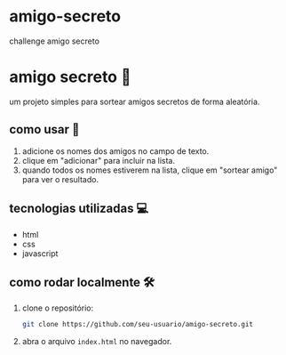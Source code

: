 # amigo-secreto
challenge amigo secreto
# amigo secreto 🎉

um projeto simples para sortear amigos secretos de forma aleatória.

## como usar 🚀

1. adicione os nomes dos amigos no campo de texto.
2. clique em "adicionar" para incluir na lista.
3. quando todos os nomes estiverem na lista, clique em "sortear amigo" para ver o resultado.

## tecnologias utilizadas 💻

- html
- css
- javascript

## como rodar localmente 🛠️

1. clone o repositório:
   ```bash
   git clone https://github.com/seu-usuario/amigo-secreto.git
   ```
2. abra o arquivo `index.html` no navegador.
